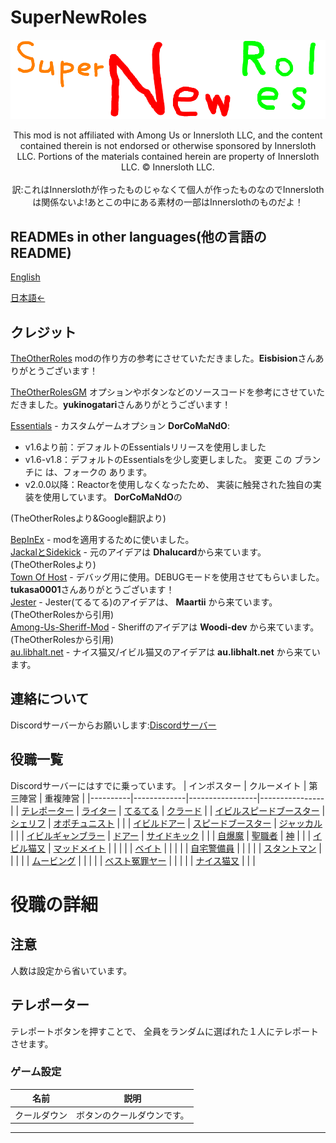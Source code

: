 # SuperNewRoles
![SNRImage](/images/SNRImage.png)

<center>
This mod is not affiliated with Among Us or Innersloth LLC, and the content contained therein is not endorsed or otherwise sponsored by Innersloth LLC. Portions of the materials contained herein are property of Innersloth LLC. © Innersloth LLC.
</center><br><center>訳:これはInnerslothが作ったものじゃなくて個人が作ったものなのでInnerslothは関係ないよ!あとこの中にある素材の一部はInnerslothのものだよ！</center>

## READMEs in other languages(他の言語のREADME)

[English](https://github.com/ykundesu/SuperNewRoles/blob/master/README.md)

[日本語←](https://github.com/ykundesu/SuperNewRoles/blob/master/READMEs/README_jp.md)

## クレジット

[TheOtherRoles](https://github.com/Eisbison/TheOtherRoles) modの作り方の参考にさせていただきました。**Eisbision**さんありがとうございます！

[TheOtherRolesGM](https://github.com/yukinogatari/TheOtherRoles-GM) オプションやボタンなどのソースコードを参考にさせていただきました。**yukinogatari**さんありがとうございます！

[Essentials](https://github.com/DorCoMaNdO/Reactor-Essentials) - カスタムゲームオプション
**DorCoMaNdO**: 
- v1.6より前：デフォルトのEssentialsリリースを使用しました
- v1.6-v1.8：デフォルトのEssentialsを少し変更しました。 変更 この ブランチに は、フォークの あります。
- v2.0.0以降：Reactorを使用しなくなったため、 実装に触発された独自の実装を使用しています。 **DorCoMaNdO**の

(TheOtherRolesより&Google翻訳より)

[BepInEx](https://github.com/BepInEx) - modを適用するために使いました。<br>
[JackalとSidekick](https://www.twitch.tv/dhalucard) - 元のアイデアは **Dhalucard**から来ています。(TheOtherRolesより)<br>
[Town Of Host](https://github.com/tukasa0001/TownOfHost) - デバッグ用に使用。DEBUGモードを使用させてもらいました。**tukasa0001**さんありがとうございます！<br>
[Jester](https://github.com/Maartii/Jester) - Jester(てるてる)のアイデアは、 **Maartii** から来ています。(TheOtherRolesから引用)<br>
[Among-Us-Sheriff-Mod](https://github.com/Woodi-dev/Among-Us-Sheriff-Mod) - Sheriffのアイデアは **Woodi-dev** から来ています。(TheOtherRolesから引用)<br>
[au.libhalt.net](https://au.libhalt.net) - ナイス猫又/イビル猫又のアイデアは **au.libhalt.net** から来ています。

## 連絡について

Discordサーバーからお願いします:[Discordサーバー](https://discord.gg/95YuUZp4kM)

## 役職一覧
Discordサーバーにはすでに乗っています。
| インポスター | クルーメイト | 第三陣営 | 重複陣営 |
|----------|-------------|-----------------|----------------|
| [テレポーター](#テレポーター) | [ライター](#Lighter) | [てるてる](#Jester) | [クラード](#Quarreled) |
| [イビルスピードブースター](#EvilSpeedBooster) | [シェリフ](#Sheriff) | [オポチュニスト](#Opportunist) |  |
| [イビルドアー](#EvilDoorr) | [スピードブースター](#SpeedBooster) | [ジャッカル](#Jackal) |  |
| [イビルギャンブラー](#EvilGambler) | [ドアー](#Doorr) | [サイドキック](#Sidekick) |  |
| [自爆魔](#SelfBomber) | [聖職者](#Clergyman) | [神](#God) | |
| [イビル猫又](#EvilNekomata) | [マッドメイト](#Madmate) | | |
|  | [ベイト](#Bait) |  |  |
|  | [自宅警備員](#HomeSecurityGuard) |  |  |
|  | [スタントマン](#Stuntman) |  |  |
|  | [ムービング](#Moving) |  |  |
|  | [ベスト冤罪ヤー](#BestFalseCharge) |  |  |
|  | [ナイス猫又](#NiceNekomata) |  |  |

# 役職の詳細

## 注意
人数は設定から省いています。

## テレポーター

テレポートボタンを押すことで、
全員をランダムに選ばれた１人にテレポートさせます。

### ゲーム設定
| 名前 | 説明 |
|----------|:-------------:|
| クールダウン | ボタンのクールダウンです。
-----------------------
